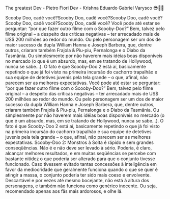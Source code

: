 The greatest Dev - Pietro Fiori
Dev - Krishna Eduardo
Gabriel Varysco 😎🐒🐒

Scooby Doo, cadê você?Scooby Doo, cadê você?Scooby Doo, cadê você?Scooby Doo, cadê você?Scooby Doo, cadê você?
Você pode até estar se perguntar: “por que fazer outro filme com o Scooby-Doo?” Bem, talvez pelo filme original – a despeito das críticas negativas – ter arrecadado mais de US$ 200 milhões ao redor do mundo. Ou pelo personagem ser um dos de maior sucesso da dupla William Hanna e Joseph Barbera, que, dentre outros, criaram também Frajola & Piu-piu, Pernalonga e o Diabo da Tasmânia. Ou simplesmente por não haverem mais idéias boas disponíveis no mercado (o que é um absurdo, mas, em se tratando de Hollywood, nunca se sabe...). O fato é que Scooby-Doo 2 está aí, basicamente repetindo o que já foi visto na primeira incursão do cachorro trapalhão e sua equipe de detetives juvenis pela tela grande – o que, afinal, não parecem ser as melhores expectativas.
Você pode até estar se perguntar: “por que fazer outro filme com o Scooby-Doo?” Bem, talvez pelo filme original – a despeito das críticas negativas – ter arrecadado mais de US$ 200 milhões ao redor do mundo. Ou pelo personagem ser um dos de maior sucesso da dupla William Hanna e Joseph Barbera, que, dentre outros, criaram também Frajola & Piu-piu, Pernalonga e o Diabo da Tasmânia. Ou simplesmente por não haverem mais idéias boas disponíveis no mercado (o que é um absurdo, mas, em se tratando de Hollywood, nunca se sabe...). O fato é que Scooby-Doo 2 está aí, basicamente repetindo o que já foi visto na primeira incursão do cachorro trapalhão e sua equipe de detetives juvenis pela tela grande – o que, afinal, não parecem ser as melhores expectativas.
Scooby-Doo 2: Monstros à Solta é rápido e sem grandes conseqüências. Não é e não deve ser levado à sério. Poderia, é claro, alcançar melhores resultados, e em muitas seqüências se percebe com bastante nitidez o que poderia ser alterado para que o conjunto tivesse funcionado. Caso tivessem evitado tantas concessões à inteligência em favor da mediocridade que geralmente funciona quando o que se quer é atingir a massa, o conjunto poderia ter sido mais coeso e envolvente. Descartável e por vezes até mesmo bocejante, não está à altura dos personagens, e também não funciona como genérico inocente. Ou seja, recomendado apenas aos fãs mais ardorosos, e olhe lá.
